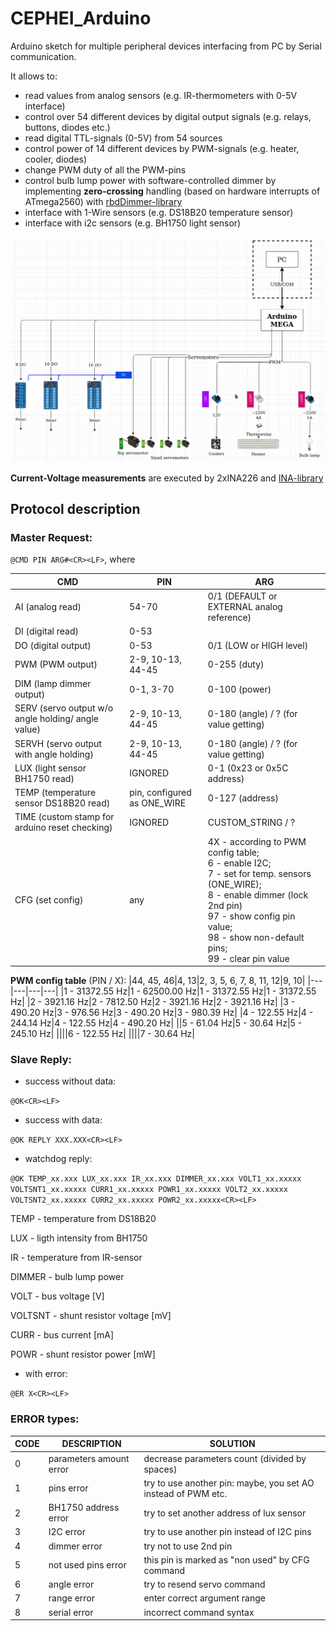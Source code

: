 # CEPHEI_Arduino

Arduino sketch for multiple peripheral devices interfacing from PC by Serial communication.

It allows to:

* read values from analog sensors (e.g. IR-thermometers with 0-5V interface)
* control over 54 different devices by digital output signals (e.g. relays, buttons, diodes etc.)
* read digital TTL-signals (0-5V) from 54 sources
* control power of 14 different devices by PWM-signals (e.g. heater, cooler, diodes)
* change PWM duty of all the PWM-pins
* control bulb lump power with software-controlled dimmer by implementing **zero-crossing** handling (based on hardware interrupts of ATmega2560) with [rbdDimmer-library](https://github.com/RobotDynOfficial/RBDDimmer)
* interface with 1-Wire sensors (e.g. DS18B20 temperature sensor)
* interface with i2c sensors (e.g. BH1750 light sensor)

![alt text](https://github.com/andreamper220/CEPHEI_Arduino/blob/master/MEGA_Wiring.png?raw=true)

**Current-Voltage measurements** are executed by 2xINA226 and [INA-library](https://github.com/SV-Zanshin/INA)

## Protocol description

### Master Request:

`@CMD PIN ARG#<CR><LF>`, where

|**CMD**|**PIN**|**ARG**|
|---|---|---|
|AI (analog read)|54-70|0/1 (DEFAULT or EXTERNAL analog reference)|
|DI (digital read)|0-53||
|DO (digital output)|0-53|0/1 (LOW or HIGH level)|
|PWM (PWM output)|2-9, 10-13, 44-45|0-255 (duty)|
|DIM (lamp dimmer output)|0-1, 3-70|0-100 (power)|
|SERV (servo output w/o angle holding/ angle value)|2-9, 10-13, 44-45|0-180 (angle) / ? (for value getting)|
|SERVH (servo output with angle holding)|2-9, 10-13, 44-45|0-180 (angle) / ? (for value getting)|
|LUX (light sensor BH1750 read)|IGNORED|0-1 (0x23 or 0x5C address)|
|TEMP (temperature sensor DS18B20 read)|pin, configured as ONE_WIRE|0-127 (address)|
|TIME (custom stamp for arduino reset checking)|IGNORED|CUSTOM_STRING / ?|
|CFG (set config)|any|4X - according to PWM config table; <br>6 - enable I2C; <br>7 - set for temp. sensors (ONE_WIRE); <br>8 - enable dimmer (lock 2nd pin)<br>97 - show config  pin value; <br>98 - show non-default pins; <br>99 - clear pin value|

**PWM config table** (PIN / X):
|44, 45, 46|4, 13|2, 3, 5, 6, 7, 8, 11, 12|9, 10|
|---|---|---|---|
|1 - 31372.55 Hz|1 - 62500.00 Hz|1 - 31372.55 Hz|1 - 31372.55 Hz|
|2 - 3921.16 Hz|2 - 7812.50 Hz|2 - 3921.16 Hz|2 - 3921.16 Hz|
|3 - 490.20 Hz|3 - 976.56 Hz|3 - 490.20 Hz|3 - 980.39 Hz|
|4 - 122.55 Hz|4 - 244.14 Hz|4 - 122.55 Hz|4 - 490.20 Hz|
||5 - 61.04 Hz|5 - 30.64 Hz|5 - 245.10 Hz|
||||6 - 122.55 Hz|
||||7 - 30.64 Hz|

### Slave Reply:

* success without data:

`@OK<CR><LF>`

* success with data:

`@OK REPLY XXX.XXX<CR><LF>`

* watchdog reply:

`@OK TEMP_xx.xxx LUX_xx.xxx IR_xx.xxx DIMMER_xx.xxx VOLT1_xx.xxxxx VOLTSNT1_xx.xxxxx CURR1_xx.xxxxx POWR1_xx.xxxxx VOLT2_xx.xxxxx VOLTSNT2_xx.xxxxx CURR2_xx.xxxxx POWR2_xx.xxxxx<CR><LF>`

TEMP - temperature from DS18B20

LUX - ligth intensity from BH1750

IR - temperature from IR-sensor

DIMMER - bulb lump power

VOLT - bus voltage [V]

VOLTSNT - shunt resistor voltage [mV]

CURR - bus current [mA]

POWR - shunt resistor power [mW]

* with error:

`@ER X<CR><LF>`

### ERROR types:

|**CODE**|**DESCRIPTION**|**SOLUTION**|
|---|---|---|
|0|parameters amount error|decrease parameters count (divided by spaces)|
|1|pins error|try to use another pin: maybe, you set AO instead of PWM etc.|
|2|BH1750 address error|try to set another address of lux sensor|
|3|I2C error|try to use another pin instead of I2C pins|
|4|dimmer error|try not to use 2nd pin|
|5|not used pins error|this pin is marked as "non used" by CFG command|
|6|angle error|try to resend servo command|
|7|range error|enter correct argument range|
|8|serial error|incorrect command syntax|
